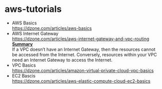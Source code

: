 # aws-tutorials
* AWS Basics <br/> https://dzone.com/articles/aws-basics
* AWS Internet Gateway <br/> https://dzone.com/articles/aws-internet-gateway-and-vpc-routing <br/>
  <ins>**Summary**</ins> <br/> If a VPC doesn’t have an Internet Gateway, then the resources cannot be accessed from the Internet. Conversely, resources within your VPC need an Internet Gateway to access the Internet.
* VPC Basics <br/> https://dzone.com/articles/amazon-virtual-private-cloud-vpc-basics
* EC2 Bascis <br/> https://dzone.com/articles/aws-elastic-compute-cloud-ec2-basics

